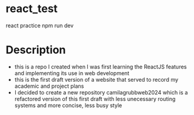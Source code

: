 # react_test
 react practice
 npm run dev
# Description
 - this is a repo I created when I was first learning the ReactJS features and implementing
 its use in web development
 - this is the first draft version of a website that served to record my academic and project plans
 - I decided to create a new repository camilagrubbweb2024 which is a refactored version of
   this first draft with less unecessary routing systems and more concise, less busy style
